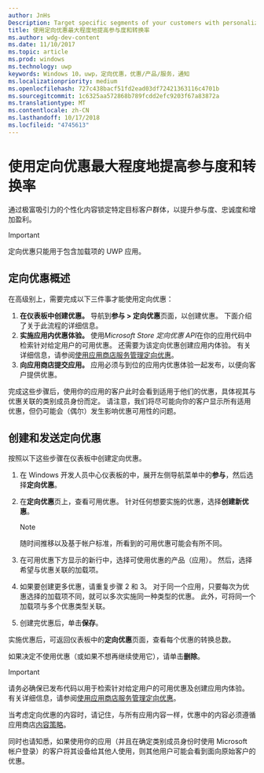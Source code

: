 ```yaml
---
author: JnHs
Description: Target specific segments of your customers with personalized content to increase engagement, retention, and monetization.
title: 使用定向优惠最大程度地提高参与度和转换率
ms.author: wdg-dev-content
ms.date: 11/10/2017
ms.topic: article
ms.prod: windows
ms.technology: uwp
keywords: Windows 10，uwp，定向优惠，优惠/产品/服务，通知
ms.localizationpriority: medium
ms.openlocfilehash: 727c438bacf51fd2ead03df72421363116c4701b
ms.sourcegitcommit: 1c6325aa572868b789fcdd2efc9203f67a83872a
ms.translationtype: MT
ms.contentlocale: zh-CN
ms.lasthandoff: 10/17/2018
ms.locfileid: "4745613"
---
```

# <a name="use-targeted-offers-to-maximize-engagement-and-conversions"></a>使用定向优惠最大程度地提高参与度和转换率

通过极富吸引力的个性化内容锁定特定目标客户群体，以提升参与度、忠诚度和增加盈利。

> [!IMPORTANT]
> 定向优惠只能用于包含加载项的 UWP 应用。

## <a name="targeted-offer-overview"></a>定向优惠概述

在高级别上，需要完成以下三件事才能使用定向优惠：

1. **在仪表板中创建优惠。** 导航到**参与 > 定向优惠**页面，以创建优惠。 下面介绍了关于此流程的详细信息。
2. **实施应用内优惠体验。** 使用*Microsoft Store 定向优惠 API*在你的应用代码中检索针对给定用户的可用优惠。 还需要为该定向优惠创建应用内体验。 有关详细信息，请参阅[使用应用商店服务管理定向优惠](../monetize/manage-targeted-offers-using-windows-store-services.md)。
3. **向应用商店提交应用。** 应用必须与到位的应用内优惠体验一起发布，以便向客户提供优惠。

完成这些步骤后，使用你的应用的客户此时会看到适用于他们的优惠，具体视其与优惠关联的类别成员身份而定。 请注意，我们将尽可能向你的客户显示所有适用优惠，但仍可能会（偶尔）发生影响优惠可用性的问题。


## <a name="to-create-and-send-a-targeted-offer"></a>创建和发送定向优惠

按照以下这些步骤在仪表板中创建定向优惠。

1.  在 Windows 开发人员中心仪表板的中，展开左侧导航菜单中的**参与**，然后选择**定向优惠**。
2.  在**定向优惠**页上，查看可用优惠。 针对任何想要实施的优惠，选择**创建新优惠**。

    > [!NOTE]
    > 随时间推移以及基于帐户标准，所看到的可用优惠可能会有所不同。

3.  在可用优惠下方显示的新行中，选择可使用优惠的产品（应用）。 然后，选择希望与优惠关联的加载项。
4.  如果要创建更多优惠，请重复步骤 2 和 3。 对于同一个应用，只要每次为优惠选择的加载项不同，就可以多次实施同一种类型的优惠。 此外，可将同一个加载项与多个优惠类型关联。
5.  创建完优惠后，单击**保存**。

实施优惠后，可返回仪表板中的**定向优惠**页面，查看每个优惠的转换总数。

如果决定不使用优惠（或如果不想再继续使用它），请单击**删除**。

> [!IMPORTANT]
> 请务必确保已发布代码以用于检索针对给定用户的可用优惠及创建应用内体验。 有关详细信息，请参阅[使用应用商店服务管理定向优惠](../monetize/manage-targeted-offers-using-windows-store-services.md)。
>
> 当考虑定向优惠的内容时，请记住，与所有应用内容一样，优惠中的内容必须遵循应用商店[内容策略](https://docs.microsoft.com/en-us/legal/windows/agreements/store-policies)。
>
> 同时也请知悉，如果使用你的应用（并且在确定类别成员身份时使用 Microsoft 帐户登录）的客户将其设备给其他人使用，则其他用户可能会看到面向原始客户的优惠。
